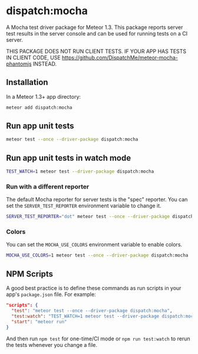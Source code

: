 # dispatch:mocha

A Mocha test driver package for Meteor 1.3. This package reports server test results in the server console and can be used for running tests on a CI server.

THIS PACKAGE DOES NOT RUN CLIENT TESTS. IF YOUR APP HAS TESTS IN CLIENT CODE, USE https://github.com/DispatchMe/meteor-mocha-phantomjs INSTEAD.

## Installation

In a Meteor 1.3+ app directory:

```bash
meteor add dispatch:mocha
```

## Run app unit tests

```bash
meteor test --once --driver-package dispatch:mocha
```

## Run app unit tests in watch mode

```bash
TEST_WATCH=1 meteor test --driver-package dispatch:mocha
```

### Run with a different reporter

The default Mocha reporter for server tests is the "spec" reporter. You can set the `SERVER_TEST_REPORTER` environment variable to change it.

```bash
SERVER_TEST_REPORTER="dot" meteor test --once --driver-package dispatch:mocha
```

### Colors

You can set the `MOCHA_USE_COLORS` environment variable to enable colors.
```bash
MOCHA_USE_COLORS=1 meteor test --once --driver-package dispatch:mocha
```


## NPM Scripts

A good best practice is to define these commands as run scripts in your app's `package.json` file. For example:

```json
"scripts": {
  "test": "meteor test --once --driver-package dispatch:mocha",
  "test:watch": "TEST_WATCH=1 meteor test --driver-package dispatch:mocha",
  "start": "meteor run"
}
```

And then run `npm test` for one-time/CI mode or `npm run test:watch` to rerun the tests whenever you change a file.
